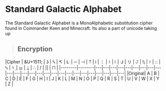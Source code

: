 # Standard Galactic Alphabet

The Standard Galactic Alphabet is a MonoAlphabetic substitution cipher found in Commander Keen and Minecraft. Its also a part of unicode taking up 

> ## Encryption

|Cipher  | &U+1511; | ʖ | ᓵ | ↸ | ᒷ | ⎓ | ⊣ | ⍑ | i | ⋮ | ꖌ | ꖎ | ᒲ | リ | 𝙹 | !¡ | ꖌ | ∷ | ᓭ | ℸ ̣ | ⚍ | ⍊ | ∴ |  ̇/ | || | ⨅ |
|--------|--------|---|---|---|---|---|---|---|---|---|---|---|---|---|---|---|---|---|---|---|---|---|---|---|---|---|
|Original| A      | B | C | D | E | F | G | H | I | J | K | L | M | N | O | P | Q | R | S | T | U | V | W | X | Y | Z |
